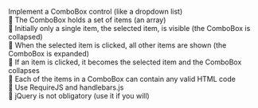 Implement a ComboBox control (like a dropdown list)
</br> The ComboBox holds a set of items (an array)
</br> Initially only a single item, the selected item, is visible
(the ComboBox is collapsed)
</br> When the selected item is clicked, all other items are
shown (the ComboBox is expanded)
</br> If an item is clicked, it becomes the selected item and the
ComboBox collapses
</br> Each of the items in a ComboBox can contain any valid
HTML code
</br> Use RequireJS and handlebars.js
</br> jQuery is not obligatory (use it if you will)
